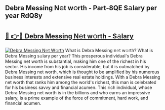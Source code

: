 ## Debra Messing N𝚎t w𝚘rth - Part-8QE S𝚊lary per year RdQ8y

# <h2><a href="http://gc0u3n.nevu.top/?p=Debra+Messing">🔗 👉🔴 Debra Messing N𝚎t w𝚘rth - S𝚊lary</a></h2>

[![Debra Messing N𝚎t W𝚘rth](https://i.imgur.com/Oavwk0R.jpeg)](http://gc0u3n.nevu.top/?p=Debra+Messing)
What is Debra Messing n𝚎t w𝚘rth? What is Debra Messing s𝚊lary per year?
This prosperous individual's Debra Messing net worth is substantial, making him one of the richest in his sector. His income from his job is considerable, but it is outmatched by Debra Messing net worth, which is thought to be amplified by his numerous business interests and extensive real estate holdings. With a Debra Messing net worth that ranks him among the world's richest, this man is celebrated for his business savvy and financial acumen. This rich individual, whose Debra Messing net worth is in the billions and who earns an impressive salary, is a prime example of the force of commitment, hard work, and financial acumen.
